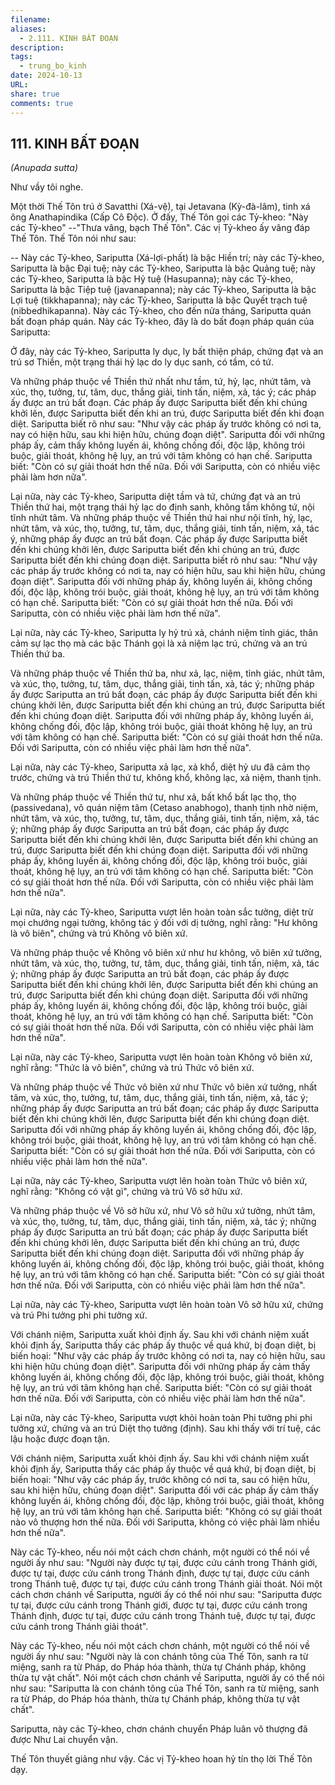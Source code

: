 ```yaml
---
filename: 
aliases:
  - 2.111. KINH BẤT ĐOẠN
description: 
tags:
  - trung_bo_kinh
date: 2024-10-13
URL: 
share: true
comments: true
---
```

## 111. KINH BẤT ĐOẠN  
_(Anupada sutta)_

Như vầy tôi nghe.

Một thời Thế Tôn trú ở Savatthi (Xá-vệ), tại Jetavana (Kỳ-đà-lâm), tinh xá ông Anathapindika (Cấp Cô Ðộc). Ở đấy, Thế Tôn gọi các Tỷ-kheo: "Này các Tỷ-kheo" --"Thưa vâng, bạch Thế Tôn". Các vị Tỷ-kheo ấy vâng đáp Thế Tôn. Thế Tôn nói như sau:

-- Này các Tỷ-kheo, Sariputta (Xá-lợi-phất) là bậc Hiền trí; này các Tỷ-kheo, Sariputta là bậc Ðại tuệ; này các Tỷ-kheo, Sariputta là bậc Quảng tuệ; này các Tỷ-kheo, Sariputta là bậc Hỷ tuệ (Hasupanna); này các Tỷ-kheo, Sariputta là bậc Tiệp tuệ (javanapanna); này các Tỷ-kheo, Sariputta là bậc Lợi tuệ (tikkhapanna); này các Tỷ-kheo, Sariputta là bậc Quyết trạch tuệ (nibbedhikapanna). Này các Tỷ-kheo, cho đến nửa tháng, Sariputta quán bất đoạn pháp quán. Này các Tỷ-kheo, đây là do bất đoạn pháp quán của Sariputta:

Ở đây, này các Tỷ-kheo, Sariputta ly dục, ly bất thiện pháp, chứng đạt và an trú sơ Thiền, một trạng thái hỷ lạc do ly dục sanh, có tầm, có tứ.

Và những pháp thuộc về Thiền thứ nhất như tầm, tứ, hỷ, lạc, nhứt tâm, và xúc, thọ, tưởng, tư, tâm, dục, thắng giải, tinh tấn, niệm, xả, tác ý; các pháp ấy được an trú bất đoạn. Các pháp ấy được Sariputta biết đến khi chúng khởi lên, được Sariputta biết đến khi an trú, được Sariputta biết đến khi đoạn diệt. Sariputta biết rõ như sau: "Như vậy các pháp ấy trước không có nơi ta, nay có hiện hữu, sau khi hiện hữu, chúng đoạn diệt". Sariputta đối với những pháp ấy, cảm thấy không luyến ái, không chống đối, độc lập, không trói buộc, giải thoát, không hệ lụy, an trú với tâm không có hạn chế. Sariputta biết: "Còn có sự giải thoát hơn thế nữa. Ðối với Sariputta, còn có nhiều việc phải làm hơn nữa".

Lại nữa, này các Tỷ-kheo, Sariputta diệt tầm và tứ, chứng đạt và an trú Thiền thứ hai, một trạng thái hỷ lạc do định sanh, không tầm không tứ, nội tĩnh nhứt tâm. Và những pháp thuộc về Thiền thứ hai như nội tĩnh, hỷ, lạc, nhứt tâm, và xúc, thọ, tưởng, tư, tâm, dục, thắng giải, tinh tấn, niệm, xả, tác ý, những pháp ấy được an trú bất đoạn. Các pháp ấy được Sariputta biết đến khi chúng khởi lên, được Sariputta biết đến khi chúng an trú, được Sariputta biết đến khi chúng đoạn diệt. Sariputta biết rõ như sau: "Như vậy các pháp ấy trước không có nơi ta, nay có hiện hữu, sau khi hiện hữu, chúng đoạn diệt". Sariputta đối với những pháp ấy, không luyến ái, không chống đối, độc lập, không trói buộc, giải thoát, không hệ lụy, an trú với tâm không có hạn chế. Sariputta biết: "Còn có sự giải thoát hơn thế nữa. Ðối với Sariputta, còn có nhiều việc phải làm hơn thế nữa".

Lại nữa, này các Tỷ-kheo, Sariputta ly hỷ trú xả, chánh niệm tỉnh giác, thân cảm sự lạc thọ mà các bậc Thánh gọi là xả niệm lạc trú, chứng và an trú Thiền thứ ba.

Và những pháp thuộc về Thiền thứ ba, như xả, lạc, niệm, tỉnh giác, nhứt tâm, và xúc, thọ, tưởng, tư, tâm, dục, thắng giải, tinh tấn, xả, tác ý; những pháp ấy được Sariputta an trú bất đoạn, các pháp ấy được Sariputta biết đến khi chúng khởi lên, được Sariputta biết đến khi chúng an trú, được Sariputta biết đến khi chúng đoạn diệt. Sariputta đối với những pháp ấy, không luyến ái, không chống đối, độc lập, không trói buộc, giải thoát không hệ lụy, an trú với tâm không có hạn chế. Sariputta biết: "Còn có sự giải thoát hơn thế nữa. Ðối với Sariputta, còn có nhiều việc phải làm hơn thế nữa".

Lại nữa, này các Tỷ-kheo, Sariputta xả lạc, xả khổ, diệt hỷ ưu đã cảm thọ trước, chứng và trú Thiền thứ tư, không khổ, không lạc, xả niệm, thanh tịnh.

Và những pháp thuộc về Thiền thứ tư, như xả, bất khổ bất lạc thọ, thọ (passivedana), vô quán niệm tâm (Cetaso anabhogo), thanh tịnh nhờ niệm, nhứt tâm, và xúc, thọ, tưởng, tư, tâm, dục, thắng giải, tinh tấn, niệm, xả, tác ý; những pháp ấy được Sariputta an trú bất đoạn, các pháp ấy được Sariputta biết đến khi chúng khởi lên, được Sariputta biết đến khi chúng an trú, được Sariputta biết đến khi chúng đoạn diệt. Sariputta đối với những pháp ấy, không luyến ái, không chống đối, độc lập, không trói buộc, giải thoát, không hệ lụy, an trú với tâm không có hạn chế. Sariputta biết: "Còn có sự giải thoát hơn thế nữa. Ðối với Sariputta, còn có nhiều việc phải làm hơn thế nữa".

Lại nữa, này các Tỷ-kheo, Sariputta vượt lên hoàn toàn sắc tưởng, diệt trừ mọi chướng ngại tưởng, không tác ý đối với dị tưởng, nghĩ rằng: "Hư không là vô biên", chứng và trú Không vô biên xứ.

Và những pháp thuộc về Không vô biên xứ như hư không, vô biên xứ tưởng, nhứt tâm, và xúc, thọ, tưởng, tư, tâm, dục, thắng giải, tinh tấn, niệm, xả, tác ý; những pháp ấy được Sariputta an trú bất đoạn, các pháp ấy được Sariputta biết đến khi chúng khởi lên, được Sariputta biết đến khi chúng an trú, được Sariputta biết đến khi chúng đoạn diệt. Sariputta đối với những pháp ấy, không luyến ái, không chống đối, độc lập, không trói buộc, giải thoát, không hệ lụy, an trú với tâm không có hạn chế. Sariputta biết: "Còn có sự giải thoát hơn thế nữa. Ðối với Sariputta, còn có nhiều việc phải làm hơn thế nữa".

Lại nữa, này các Tỷ-kheo, Sariputta vượt lên hoàn toàn Không vô biên xứ, nghĩ rằng: "Thức là vô biên", chứng và trú Thức vô biên xứ.

Và những pháp thuộc về Thức vô biên xứ như Thức vô biên xứ tưởng, nhất tâm, và xúc, thọ, tưởng, tư, tâm, dục, thắng giải, tinh tấn, niệm, xả, tác ý; những pháp ấy được Sariputta an trú bất đoạn; các pháp ấy được Sariputta biết đến khi chúng khởi lên, được Sariputta biết đến khi chúng đoạn diệt. Sariputta đối với những pháp ấy không luyến ái, không chống đối, độc lập, không trói buộc, giải thoát, không hệ lụy, an trú với tâm không có hạn chế. Sariputta biết: "Còn có sự giải thoát hơn thế nữa. Ðối với Sariputta, còn có nhiều việc phải làm hơn thế nữa".

Lại nữa, này các Tỷ-kheo, Sariputta vượt lên hoàn toàn Thức vô biên xứ, nghĩ rằng: "Không có vật gì", chứng và trú Vô sở hữu xứ.

Và những pháp thuộc về Vô sở hữu xứ, như Vô sở hữu xứ tưởng, nhứt tâm, và xúc, thọ, tưởng, tư, tâm, dục, thắng giải, tinh tấn, niệm, xả, tác ý; những pháp ấy được Sariputta an trú bất đoạn; các pháp ấy được Sariputta biết đến khi chúng khởi lên, được Sariputta biết đến khi chúng an trú, được Sariputta biết đến khi chúng đoạn diệt. Sariputta đối với những pháp ấy không luyến ái, không chống đối, độc lập, không trói buộc, giải thoát, không hệ lụy, an trú với tâm không có hạn chế. Sariputta biết: "Còn có sự giải thoát hơn thế nữa. Ðối với Sariputta, còn có nhiều việc phải làm hơn thế nữa".

Lại nữa, này các Tỷ-kheo, Sariputta vượt lên hoàn toàn Vô sở hữu xứ, chứng và trú Phi tưởng phi phi tưởng xứ.

Với chánh niệm, Sariputta xuất khỏi định ấy. Sau khi với chánh niệm xuất khỏi định ấy, Sariputta thấy các pháp ấy thuộc về quá khứ, bị đoạn diệt, bị biến hoại: "Như vậy các pháp ấy trước không có nơi ta, nay có hiện hữu, sau khi hiện hữu chúng đoạn diệt". Sariputta đối với những pháp ấy cảm thấy không luyến ái, không chống đối, độc lập, không trói buộc, giải thoát, không hệ lụy, an trú với tâm không hạn chế. Sariputta biết: "Còn có sự giải thoát hơn thế nữa. Ðối với Sariputta, còn có nhiều việc phải làm hơn thế nữa".

Lại nữa, này các Tỷ-kheo, Sariputta vượt khỏi hoàn toàn Phi tưởng phi phi tưởng xứ, chứng và an trú Diệt thọ tưởng (định). Sau khi thấy với trí tuệ, các lậu hoặc được đoạn tận.

Với chánh niệm, Sariputta xuất khỏi định ấy. Sau khi với chánh niệm xuất khỏi định ấy, Sariputta thấy các pháp ấy thuộc về quá khứ, bị đoạn diệt, bị biến hoại: "Như vậy các pháp ấy, trước không có nơi ta, sau có hiện hữu, sau khi hiện hữu, chúng đoạn diệt". Sariputta đối với các pháp ấy cảm thấy không luyến ái, không chống đối, độc lập, không trói buộc, giải thoát, không hệ lụy, an trú với tâm không hạn chế. Sariputta biết: "Không có sự giải thoát nào vô thượng hơn thế nữa. Ðối với Sariputta, không có việc phải làm nhiều hơn thế nữa".

Này các Tỷ-kheo, nếu nói một cách chơn chánh, một người có thể nói về người ấy như sau: "Người này được tự tại, được cứu cánh trong Thánh giới, được tự tại, được cứu cánh trong Thánh định, được tự tại, được cứu cánh trong Thánh tuệ, được tự tại, được cứu cánh trong Thánh giải thoát. Nói một cách chơn chánh về Sariputta, người ấy có thể nói như sau: "Sariputta được tự tại, được cứu cánh trong Thánh giới, được tự tại, được cứu cánh trong Thánh định, được tự tại, được cứu cánh trong Thánh tuệ, được tự tại, được cứu cánh trong Thánh giải thoát".

Này các Tỷ-kheo, nếu nói một cách chơn chánh, một người có thể nói về người ấy như sau: "Người này là con chánh tông của Thế Tôn, sanh ra từ miệng, sanh ra từ Pháp, do Pháp hóa thành, thừa tự Chánh pháp, không thừa tự vật chất". Nói một cách chơn chánh về Sariputta, người ấy có thể nói như sau: "Sariputta là con chánh tông của Thế Tôn, sanh ra từ miệng, sanh ra từ Pháp, do Pháp hóa thành, thừa tự Chánh pháp, không thừa tự vật chất".

Sariputta, này các Tỷ-kheo, chơn chánh chuyển Pháp luân vô thượng đã được Như Lai chuyển vận.

Thế Tôn thuyết giảng như vậy. Các vị Tỷ-kheo hoan hỷ tín thọ lời Thế Tôn dạy.